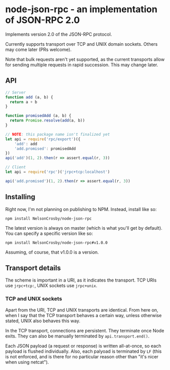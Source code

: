 # node-json-rpc - an implementation of JSON-RPC 2.0

Implements version 2.0 of the JSON-RPC protocol.

Currently supports transport over TCP and UNIX domain sockets. Others may
come later (PRs welcome).

Note that bulk requests aren't yet supported, as the current transports allow
for sending multiple requests in rapid succession. This may change later.


## API

```js
// Server
function add (a, b) {
  return a + b
}

function promisedAdd (a, b) {
  return Promise.resolve(add(a, b))
}

// NOTE: this package name isn't finalized yet
let api = require('rpc/export')({
    'add': add
    'add.promised': promisedAdd
})
api('add')(1, 2).then(r => assert.equal(r, 3))

// Client
let api = require('rpc')('jrpc+tcp:localhost')

api('add.promised')(1, 2).then(r => assert.equal(r, 3))
```


## Installing

Right now, I'm not planning on publishing to NPM. Instead, install like so:

    npm install NelsonCrosby/node-json-rpc

The latest version is always on master (which is what you'll get by default).
You can specify a specific version like so:

    npm install NelsonCrosby/node-json-rpc#v1.0.0

Assuming, of course, that v1.0.0 is a version.


## Transport details

The scheme is important in a URI, as it indicates the transport. TCP URIs
use `jrpc+tcp:`, UNIX sockets use `jrpc+unix`.


### TCP and UNIX sockets

Apart from the URI, TCP and UNIX transports are identical. From here on, when
I say that the TCP transport behaves a certain way, unless otherwise stated,
UNIX also behaves this way.

In the TCP transport, connections are persistent. They terminate once Node
exits. They can also be manually terminated by `api.transport.end()`.

Each JSON payload (a request or response) is written all-at-once, so each
payload is flushed individually. Also, each palyoad is terminated by `LF`
(this is not enforced, and is there for no particular reason other than
"it's nicer when using netcat").
